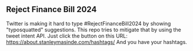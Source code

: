 ## Reject Finance Bill 2024

Twitter is making it hard to type #RejectFinanceBill2024 by showing "typosquatted" suggestions. This repo tries to mitigate that by using the tweet intent API. Just click the button on this URL: https://about.stanleymasinde.com/hashtags/
And you have your hashtags.
